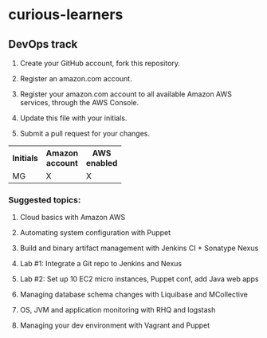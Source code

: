 # curious-learners

## DevOps track

1. Create your GitHub account, fork this repository.

2. Register an amazon.com account.

3. Register your amazon.com account to all available Amazon AWS services,
through the AWS Console.

4. Update this file with your initials.

5. Submit a pull request for your changes.

<table>
  <tr>
    <th>Initials</th>
    <th>Amazon<br/>account</th>
    <th>AWS<br/>enabled</th>
  </tr>
  <tr>
    <td>MG</td>
    <td>X</td>
    <td>X</td>
  </tr>
</table>

### Suggested topics:

1. Cloud basics with Amazon AWS

2. Automating system configuration with Puppet

3. Build and binary artifact management with Jenkins CI + Sonatype Nexus

4. Lab #1: Integrate a Git repo to Jenkins and Nexus

5. Lab #2: Set up 10 EC2 micro instances, Puppet conf, add Java web apps

6. Managing database schema changes with Liquibase and MCollective

7. OS, JVM and application monitoring with RHQ and logstash

8. Managing your dev environment with Vagrant and Puppet


